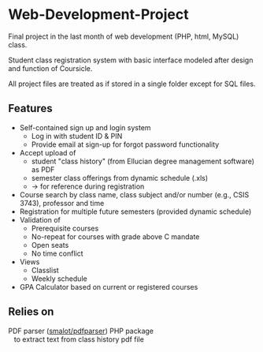 # Web-Development-Project
Final project in the last month of web development (PHP, html, MySQL) class.

Student class registration system with basic interface modeled after design and function of Coursicle.

All project files are treated as if stored in a single folder except for SQL files.

## Features
- Self-contained sign up and login system
  - Log in with student ID & PIN
  - Provide email at sign-up for forgot password functionality
- Accept upload of
  - student "class history" (from Ellucian degree management software) as PDF
  - semester class offerings from dynamic schedule (.xls)
  - -> for reference during registration
- Course search by class name, class subject and/or number (e.g., CSIS 3743), professor and time
- Registration for multiple future semesters (provided dynamic schedule)
- Validation of
  - Prerequisite courses
  - No-repeat for courses with grade above C mandate
  - Open seats
  - No time conflict
- Views
  - Classlist
  - Weekly schedule
- GPA Calculator based on current or registered courses

## Relies on
<p>
  PDF parser (<a href="https://github.com/smalot/pdfparser">smalot/pdfparser</a>) PHP package
  <br>&nbsp;&nbsp; to extract text from class history pdf file
</p>

